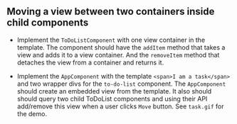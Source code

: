 Moving a view between two containers inside child components
------------------------------------------------------------

* Implement the `ToDoListComponent` with one view container in the template.
The component should have the `addItem` method that takes a view
and adds it to a view container. And the `removeItem` method that detaches
the view from a container and returns it.

* Implement the `AppComponent` with the template `<span>I am a task</span>` and
two wrapper divs for the `to-do-list` component. The `AppComponent` should create
an embedded view from the template. It also should should query
two child ToDoList components and using their API add/remove this view when
a user clicks `Move` button. See `task.gif` for the demo.
